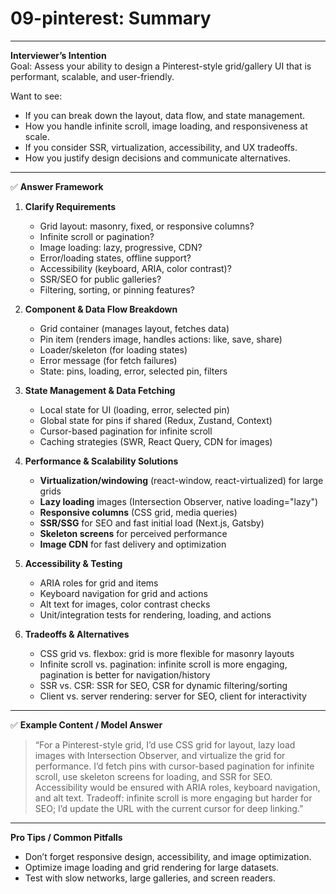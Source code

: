 # 09-pinterest: Summary

---

**Interviewer’s Intention**  
Goal: Assess your ability to design a Pinterest-style grid/gallery UI that is performant, scalable, and user-friendly.

Want to see:

- If you can break down the layout, data flow, and state management.
- How you handle infinite scroll, image loading, and responsiveness at scale.
- If you consider SSR, virtualization, accessibility, and UX tradeoffs.
- How you justify design decisions and communicate alternatives.

---

✅ **Answer Framework**

1. **Clarify Requirements**

   - Grid layout: masonry, fixed, or responsive columns?
   - Infinite scroll or pagination?
   - Image loading: lazy, progressive, CDN?
   - Error/loading states, offline support?
   - Accessibility (keyboard, ARIA, color contrast)?
   - SSR/SEO for public galleries?
   - Filtering, sorting, or pinning features?

2. **Component & Data Flow Breakdown**

   - Grid container (manages layout, fetches data)
   - Pin item (renders image, handles actions: like, save, share)
   - Loader/skeleton (for loading states)
   - Error message (for fetch failures)
   - State: pins, loading, error, selected pin, filters

3. **State Management & Data Fetching**

   - Local state for UI (loading, error, selected pin)
   - Global state for pins if shared (Redux, Zustand, Context)
   - Cursor-based pagination for infinite scroll
   - Caching strategies (SWR, React Query, CDN for images)

4. **Performance & Scalability Solutions**

   - **Virtualization/windowing** (react-window, react-virtualized) for large grids
   - **Lazy loading** images (Intersection Observer, native loading="lazy")
   - **Responsive columns** (CSS grid, media queries)
   - **SSR/SSG** for SEO and fast initial load (Next.js, Gatsby)
   - **Skeleton screens** for perceived performance
   - **Image CDN** for fast delivery and optimization

5. **Accessibility & Testing**

   - ARIA roles for grid and items
   - Keyboard navigation for grid and actions
   - Alt text for images, color contrast checks
   - Unit/integration tests for rendering, loading, and actions

6. **Tradeoffs & Alternatives**
   - CSS grid vs. flexbox: grid is more flexible for masonry layouts
   - Infinite scroll vs. pagination: infinite scroll is more engaging, pagination is better for navigation/history
   - SSR vs. CSR: SSR for SEO, CSR for dynamic filtering/sorting
   - Client vs. server rendering: server for SEO, client for interactivity

---

✅ **Example Content / Model Answer**

> “For a Pinterest-style grid, I’d use CSS grid for layout, lazy load images with Intersection Observer, and virtualize the grid for performance. I’d fetch pins with cursor-based pagination for infinite scroll, use skeleton screens for loading, and SSR for SEO. Accessibility would be ensured with ARIA roles, keyboard navigation, and alt text. Tradeoff: infinite scroll is more engaging but harder for SEO; I’d update the URL with the current cursor for deep linking.”

---

**Pro Tips / Common Pitfalls**

- Don’t forget responsive design, accessibility, and image optimization.
- Optimize image loading and grid rendering for large datasets.
- Test with slow networks, large galleries, and screen readers.
